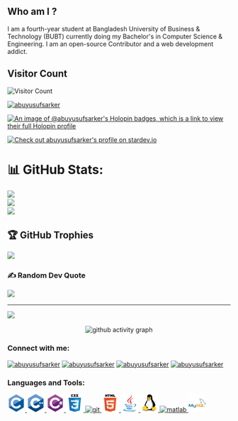 ## Who am I ?
I am a fourth-year student at Bangladesh University of Business & Technology (BUBT) currently doing my Bachelor's in Computer Science & Engineering. 
I am an open-source Contributor and a web development addict.

<!--
**abuyusufsarker/abuyusufsarker** is a ✨ _special_ ✨ repository because its `README.md` (this file) appears on your GitHub profile.

Here are some ideas to get you started:

- 🔭 I’m currently working on ...
- 🌱 I’m currently learning ...
- 👯 I’m looking to collaborate on ...
- 🤔 I’m looking for help with ...
- 💬 Ask me about ...
- 📫 How to reach me: ...
- 😄 Pronouns: ...
- ⚡ Fun fact: ...
-->
## Visitor Count
![Visitor Count](https://profile-counter.glitch.me/abuyusufsarker/count.svg)

<p align="left"> <a href="https://twitter.com/abuyusufsarker" target="blank"><img src="https://img.shields.io/twitter/follow/abuyusufsarker?logo=twitter&style=for-the-badge" alt="abuyusufsarker" /></a> </p>

[![An image of @abuyusufsarker's Holopin badges, which is a link to view their full Holopin profile](https://holopin.me/abuyusufsarker)](https://holopin.io/@abuyusufsarker)

[![Check out abuyusufsarker's profile on stardev.io](https://stardev.io/developers/abuyusufsarker/badge/languages/country.svg)](https://stardev.io/developers/abuyusufsarker)

# 📊 GitHub Stats:
![](https://github-readme-stats.vercel.app/api?username=abuyusufsarker&theme=gotham&hide_border=false&include_all_commits=false&count_private=false)<br/>
![](https://github-readme-streak-stats.herokuapp.com/?user=abuyusufsarker&theme=gotham&hide_border=false)<br/>
![](https://github-readme-stats.vercel.app/api/top-langs/?username=abuyusufsarker&theme=gotham&hide_border=false&include_all_commits=false&count_private=false&layout=compact)

## 🏆 GitHub Trophies
![](https://github-profile-trophy.vercel.app/?username=abuyusufsarker&theme=dracula&no-frame=true&no-bg=false&margin-w=4)

### ✍️ Random Dev Quote
![](https://quotes-github-readme.vercel.app/api?type=horizontal&theme=radical)

---
[![](https://visitcount.itsvg.in/api?id=abuyusufsarker&icon=0&color=0)](https://visitcount.itsvg.in)

<!-- Proudly created with GPRM ( https://gprm.itsvg.in ) -->
 
 <div align="center">
     
     
![github activity graph](https://activity-graph.herokuapp.com/graph?username=abuyusufsarker&theme=dracula&layout=compact&title_color=FF69B4&hide_border=true&area=true)
</div>
 
<div align="center">

<h3 align="left">Connect with me:</h3>
<p align="left">
<a href="https://linkedin.com/in/abuyusufsarker" target="blank"><img align="center" src="https://raw.githubusercontent.com/rahuldkjain/github-profile-readme-generator/master/src/images/icons/Social/linked-in-alt.svg" alt="abuyusufsarker" height="30" width="40" /></a>
<a href="https://facebook.com/abuyusufsarker" target="blank"><img align="center" src="https://raw.githubusercontent.com/rahuldkjain/github-profile-readme-generator/master/src/images/icons/Social/facebook.svg" alt="abuyusufsarker" height="30" width="40" /></a>
<a href="https://instagram.com/abuyusufsarker" target="blank"><img align="center" src="https://raw.githubusercontent.com/rahuldkjain/github-profile-readme-generator/master/src/images/icons/Social/instagram.svg" alt="abuyusufsarker" height="30" width="40" /></a>
 <a href="https://twitter.com/abuyusufsarker" target="blank"><img align="center" src="https://raw.githubusercontent.com/rahuldkjain/github-profile-readme-generator/master/src/images/icons/Social/twitter.svg" alt="abuyusufsarker" height="30" width="40" /></a>
</p>
<h3 align="left">Languages and Tools:</h3>
<p align="left"> <a href="https://www.cprogramming.com/" target="_blank" rel="noreferrer"> <img src="https://raw.githubusercontent.com/devicons/devicon/master/icons/c/c-original.svg" alt="c" width="40" height="40"/> </a> <a href="https://www.w3schools.com/cpp/" target="_blank" rel="noreferrer"> <img src="https://raw.githubusercontent.com/devicons/devicon/master/icons/cplusplus/cplusplus-original.svg" alt="cplusplus" width="40" height="40"/> </a> <a href="https://www.w3schools.com/cs/" target="_blank" rel="noreferrer"> <img src="https://raw.githubusercontent.com/devicons/devicon/master/icons/csharp/csharp-original.svg" alt="csharp" width="40" height="40"/> </a> <a href="https://www.w3schools.com/css/" target="_blank" rel="noreferrer"> <img src="https://raw.githubusercontent.com/devicons/devicon/master/icons/css3/css3-original-wordmark.svg" alt="css3" width="40" height="40"/> </a> <a href="https://git-scm.com/" target="_blank" rel="noreferrer"> <img src="https://www.vectorlogo.zone/logos/git-scm/git-scm-icon.svg" alt="git" width="40" height="40"/> </a> <a href="https://www.w3.org/html/" target="_blank" rel="noreferrer"> <img src="https://raw.githubusercontent.com/devicons/devicon/master/icons/html5/html5-original-wordmark.svg" alt="html5" width="40" height="40"/> </a> <a href="https://www.java.com" target="_blank" rel="noreferrer"> <img src="https://raw.githubusercontent.com/devicons/devicon/master/icons/java/java-original.svg" alt="java" width="40" height="40"/> </a> <a href="https://www.linux.org/" target="_blank" rel="noreferrer"> <img src="https://raw.githubusercontent.com/devicons/devicon/master/icons/linux/linux-original.svg" alt="linux" width="40" height="40"/> </a> <a href="https://www.mathworks.com/" target="_blank" rel="noreferrer"> <img src="https://upload.wikimedia.org/wikipedia/commons/2/21/Matlab_Logo.png" alt="matlab" width="40" height="40"/> </a> <a href="https://www.mysql.com/" target="_blank" rel="noreferrer"> <img src="https://raw.githubusercontent.com/devicons/devicon/master/icons/mysql/mysql-original-wordmark.svg" alt="mysql" width="40" height="40"/> </a> </p>

